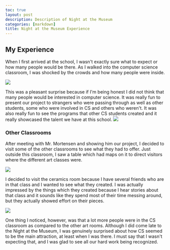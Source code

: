 ```yaml
---
toc: true
layout: post
description: Description of Night at the Museum
categories: [markdown]
title: Night at the Museum Experience
---
```


## My Experience
When I first arrived at the school, I wasn't exactly sure what to expect or how many people would be there. As I walked into the computer science classroom, I was shocked by the crowds and how many people were inside.

![]({{site.baseurl}}/images/natm.jpeg)

This was a pleasant surprise because if I'm being honest I did not think that many people would be interested in computer science. It was really fun to present our project to strangers who were passing through as well as other students, some who were involved in CS and others who weren't. It was also really fun to see the programs that other CS students created and it really showcased the talent we have at this school.
![]({{site.baseurl}}/images/presentation.JPG)

### Other Classrooms
After meeting with Mr. Mortensen and showing him our project, I decided to visit some of the other classrooms to see what they had to offer. Just outside this classroom, I saw a table which had maps on it to direct visitors where the different art classes were.

![]({{site.baseurl}}/images/map.jpeg)

I decided to visit the ceramics room because I have several friends who are in that class and I wanted to see what they created. I was actually impressed by the things which they created because I hear stories about that class and it sounds like they spend most of their time messing around, but they actually showed effort on their pieces.

![]({{site.baseurl}}/images/ceramics.jpeg)

One thing I noticed, however, was that a lot more people were in the CS classroom as compared to the other art rooms. Although I did come late to the Night at the Museum, I was genuinely surprised about how CS seemed to be the main attraction, at least when I was there. I must say that I wasn't expecting that, and I was glad to see all our hard work being recognized.